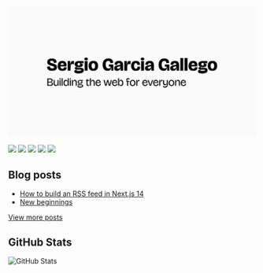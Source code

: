 <a href="https://sergiogarciagallego.com">
  <img src="./og.png" alt="Sergio Garcia Gallego – Building the web for everyone" />
</a>

<p><a href="https://sergiogarciagallego.com"><img src="https://img.shields.io/badge/website-181818.svg?&style=for-the-badge" height=24></a> <a href="https://dribbble.com/logbysergio"><img src="https://img.shields.io/badge/dribbble-F6AEE9.svg?&style=for-the-badge&logo=dribbble&logoColor=000000" height=24></a> <a href="https://mastodon.social/@sergiogarciagallego"><img src="https://img.shields.io/badge/mastodon-6364FF.svg?&style=for-the-badge&logo=mastodon&logoColor=FFFFFF" height=24 /></a> <a href="https://www.linkedin.com/in/sergio-garcia-gallego/"><img src="https://img.shields.io/badge/linkedin-0B66C2.svg?&style=for-the-badge&logo=linkedin&logoColor=white" height=24 /></a> <a href="https://sergiogarciagallego.com/rss.xml"><img src="https://img.shields.io/badge/RSS-F26522.svg?&style=for-the-badge&logo=rss&logoColor=white" height=24 /></a></p>

## Blog posts

<!-- BLOG-POST-LIST:START -->
- [How to build an RSS feed in Next.js 14](https://sergiogarciagallego.com/blog/how-to-build-an-rss-feed-in-nextjs-14)
- [New beginnings](https://sergiogarciagallego.com/blog/new-beginnings)
<!-- BLOG-POST-LIST:END -->

[View more posts](https://sergiogarciagallego.com/blog)

## GitHub Stats

![GitHub Stats](https://github-readme-stats.vercel.app/api?username=sgarciagallego&amp;show_icons=true)
